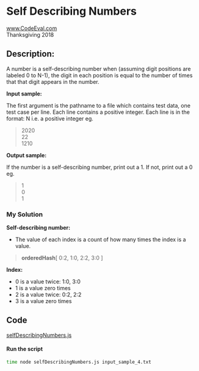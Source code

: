 # Self Describing Numbers<br />
www.CodeEval.com<br />
Thanksgiving 2018

## Description:

A number is a self-describing number when (assuming digit positions are labeled 0 to N-1), the digit in each position is equal to the number of times that that digit appears in the number.

**Input sample:**

The first argument is the pathname to a file which contains test data, one test case per line. Each line contains a positive integer. Each line is in the format: N i.e. a positive integer eg.

> 2020<br />22<br />1210<br >

**Output sample:**

If the number is a self-describing number, print out a 1. If not, print out a 0 eg.

> 1<br/>0<br/>1

### My Solution
**Self-describing number:**<br />
- The value of each index is a count of how many times the index is a value.

> **orderedHash**[ 0:2, 1:0, 2:2, 3:0 ]

**Index:**
* 0 is a value twice: 1:0, 3:0<br />
* 1 is a value zero times<br />
* 2 is a value twice: 0:2, 2:2<br />
* 3 is a value zero times<br />

## Code

[selfDescribingNumbers.js](https://github.com/wrightben/codeeval/blob/master/code/selfDescribingNumbers.js)

#### Run the script
```sh
time node selfDescribingNumbers.js input_sample_4.txt
```